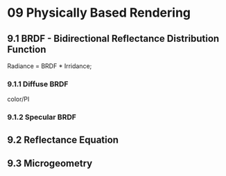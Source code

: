 # 09 Physically Based Rendering

## 9.1 BRDF - Bidirectional Reflectance Distribution Function
Radiance = BRDF * Irridance;


### 9.1.1 Diffuse BRDF
color/PI


### 9.1.2 Specular BRDF



## 9.2 Reflectance Equation


## 9.3 Microgeometry
